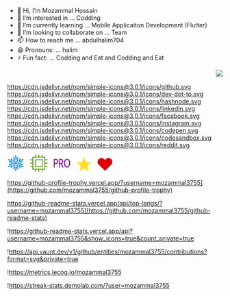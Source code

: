 - 👋 Hi, I’m Mozammal Hossain
- 👀 I’m interested in ... Codding 
- 🌱 I’m currently learning ... Mobile Applicaiton Development (Flutter)
- 💞️ I’m looking to collaborate on ... Team
- 📫 How to reach me ... abdulhalim704
- 😄 Pronouns: ... halim
- ⚡ Fun fact: ... Codding and Eat and Codding and Eat

<img align="right" src="https://visitor-badge.laobi.icu/badge?page_id=mozammal3755.mozammal3755" />

<br/>


 

https://cdn.jsdelivr.net/npm/simple-icons@3.0.1/icons/github.svg  https://cdn.jsdelivr.net/npm/simple-icons@3.0.1/icons/dev-dot-to.svg  https://cdn.jsdelivr.net/npm/simple-icons@3.0.1/icons/hashnode.svg  https://cdn.jsdelivr.net/npm/simple-icons@3.0.1/icons/linkedin.svg  https://cdn.jsdelivr.net/npm/simple-icons@3.0.1/icons/facebook.svg  https://cdn.jsdelivr.net/npm/simple-icons@3.0.1/icons/instagram.svg  https://cdn.jsdelivr.net/npm/simple-icons@3.0.1/icons/codepen.svg  https://cdn.jsdelivr.net/npm/simple-icons@3.0.1/icons/codesandbox.svg  https://cdn.jsdelivr.net/npm/simple-icons@3.0.1/icons/reddit.svg  

<a href='https://archiveprogram.github.com/'><img src='https://raw.githubusercontent.com/acervenky/animated-github-badges/master/assets/acbadge.gif' width='40' height='40'></a> <a href='https://docs.github.com/en/developers'><img src='https://raw.githubusercontent.com/acervenky/animated-github-badges/master/assets/devbadge.gif' width='40' height='40'></a> <a href='https://github.com/pricing'><img src='https://raw.githubusercontent.com/acervenky/animated-github-badges/master/assets/pro.gif' width='40' height='40'></a> <a href='https://stars.github.com/'><img src='https://raw.githubusercontent.com/acervenky/animated-github-badges/master/assets/starbadge.gif' width='35' height='35'></a> <a href='https://docs.github.com/en/github/supporting-the-open-source-community-with-github-sponsors'><img src='https://raw.githubusercontent.com/acervenky/animated-github-badges/master/assets/sponsorbadge.gif' width='35' height='35'></a> 

https://github-profile-trophy.vercel.app/?username=mozammal3755](https://github.com/mozammal3755/github-profile-trophy)

https://github-readme-stats.vercel.app/api/top-langs/?username=mozammal3755](https://github.com/mozammal3755/github-readme-stats)

!https://github-readme-stats.vercel.app/api?username=mozammal3755&show_icons=true&count_private=true  

!https://api.vaunt.dev/v1/github/entities/mozammal3755/contributions?format=svg&private=true  

!https://metrics.lecoq.io/mozammal3755  

!https://streak-stats.demolab.com/?user=mozammal3755

<!---
mozammal3755/mozammal3755 is a ✨ special ✨ repository because its `README.md` (this file) appears on your GitHub profile.
You can click the Preview link to take a look at your changes.
--->
